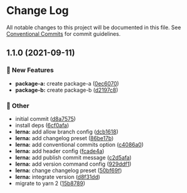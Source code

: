 # Change Log

All notable changes to this project will be documented in this file.
See [Conventional Commits](https://conventionalcommits.org) for commit guidelines.

## 1.1.0 (2021-09-11)


### :rocket: New Features

* **package-a:** create package-a ([0ec6070](https://github.com/younho9/lerna-changelog-test/commit/0ec60707e556546c91078e27c976f42f55278374))
* **package-b:** create package-b ([d2197c8](https://github.com/younho9/lerna-changelog-test/commit/d2197c8c79cb26245570322a25d02db08e2dfe22))


### :mega: Other

* initial commit ([d8a7575](https://github.com/younho9/lerna-changelog-test/commit/d8a75751dd221e2d4e40f61ae202a0cab523e9ee))
* install deps ([6cf0afa](https://github.com/younho9/lerna-changelog-test/commit/6cf0afaef74385ead2f957ecc26f6e64831f01f1))
* **lerna:** add allow branch config ([dcb1618](https://github.com/younho9/lerna-changelog-test/commit/dcb1618f891a067b606481317aeea0db1f638128))
* **lerna:** add changelog preset ([86be17b](https://github.com/younho9/lerna-changelog-test/commit/86be17babe93682859daee33edd58cf057264d4b))
* **lerna:** add conventional commits option ([c4086a0](https://github.com/younho9/lerna-changelog-test/commit/c4086a09c98b3ccabe1d9910c5514512be721199))
* **lerna:** add header config ([fcade4a](https://github.com/younho9/lerna-changelog-test/commit/fcade4a3126675a544ae95ed7ff1dd26816ac7b5))
* **lerna:** add publish commit message ([c2d5afa](https://github.com/younho9/lerna-changelog-test/commit/c2d5afaacd3e47ef2c516240a074167bba2d3776))
* **lerna:** add version command config ([929ddf1](https://github.com/younho9/lerna-changelog-test/commit/929ddf1cd0eb95554cb81c777eb02a617edab1d0))
* **lerna:** change changelog preset ([50bf69f](https://github.com/younho9/lerna-changelog-test/commit/50bf69f66d7751117f3173c4a8286c64bad669c3))
* **lerna:** integrate version ([d8f31dd](https://github.com/younho9/lerna-changelog-test/commit/d8f31dd2c2aa484a155cea01a5bf5cff91e2009a))
* migrate to yarn 2 ([15b8789](https://github.com/younho9/lerna-changelog-test/commit/15b878948df0338c758cee925a8abca85ec4f392))
